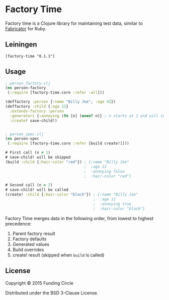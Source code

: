 # Factory Time

Factory time is a Clojure library for maintaining test data, similar to [Fabricator](http://www.fabricationgem.org/) for Ruby.

## Leiningen

`[factory-time "0.1.1"]`

## Usage

```clojure
; person_factory.clj
(ns person-factory
 (:require [factory-time.core :refer :all]))

(deffactory :person {:name "Billy Joe", :age 42})
(deffactory :child {:age 12}
  :extends-factory :person
  :generators {:annoying (fn [n] (even? n)} ; n starts at 1 and will increase by 1 every time build is called
  :create! save-child!)
```

```clojure

; person_spec.clj
(ns person-spec
 (:require [factory-time.core :refer [build create!]]))

# First call (n = 1)
# save-child! will be skipped
(build :child {:hair-color "red"}) ; {:name "Billy Joe"
                                   ;  :age 12
                                   ;  :annoying false
                                   ;  :hair-color "red"}

# Second call (n = 2)
# save-child! will be called
(create! :child {:hair-color "black"}) ; {:name "Billy Joe"
                                       ;  :age 12
                                       ;  :annoying true
                                       ;  :hair-color "black"}
```

Factory Time merges data in the following order, from lowest to highest precedence:

1. Parent factory result
1. Factory defaults
1. Generated values
1. Build overrides
1. create! result (skipped when `build` is called)

## License

Copyright © 2015 Funding Circle

Distributed under the BSD 3-Clause License.
